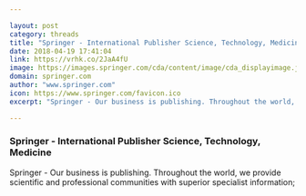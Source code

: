 ```yaml
---

layout: post
category: threads
title: "Springer - International Publisher Science, Technology, Medicine"
date: 2018-04-19 17:41:04
link: https://vrhk.co/2JaA4fU
image: https://images.springer.com/cda/content/image/cda_displayimage.jpg?SGWID=0-0-16-2208184-0
domain: springer.com
author: "www.springer.com"
icon: https://www.springer.com/favicon.ico
excerpt: "Springer - Our business is publishing. Throughout the world, we provide scientific and professional communities with superior specialist information;"

---
```


### Springer - International Publisher Science, Technology, Medicine

Springer - Our business is publishing. Throughout the world, we provide scientific and professional communities with superior specialist information;